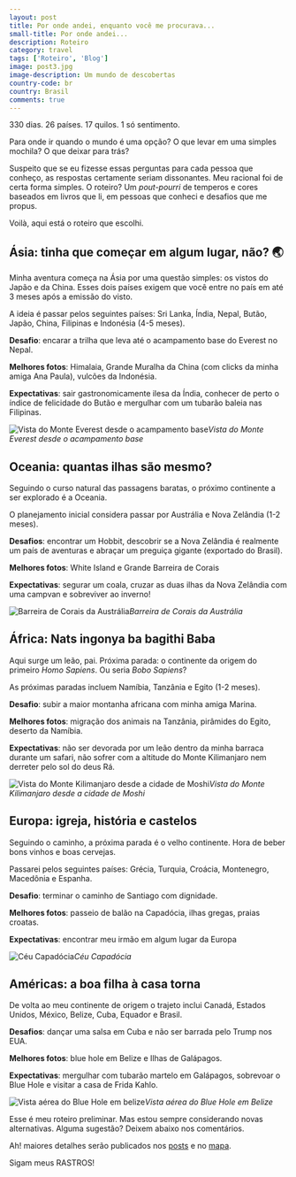```yaml
---
layout: post
title: Por onde andei, enquanto você me procurava...
small-title: Por onde andei...
description: Roteiro
category: travel
tags: ['Roteiro', 'Blog']
image: post3.jpg
image-description: Um mundo de descobertas
country-code: br
country: Brasil
comments: true
---
```


330 dias. 26 países. 17 quilos. 1 só sentimento.

Para onde ir quando o mundo é uma opção? O que levar em uma simples mochila? O que deixar para trás?

Suspeito que se eu fizesse essas perguntas para cada pessoa que conheço, as respostas certamente seriam dissonantes. Meu racional foi de certa forma simples. O roteiro? Um *pout-pourri* de temperos e cores baseados em livros que li, em pessoas que conheci e desafios que me propus.

Voilà, aqui está o roteiro que escolhi.


## Ásia: tinha que começar em algum lugar, não? :earth_asia:


Minha aventura começa na Ásia por uma questão simples: os vistos do Japão e da China. Esses dois países exigem que você entre no país em até 3 meses após a emissão do visto.  

A ideia é passar pelos seguintes países: Sri Lanka, Índia, Nepal, Butão, Japão, China, Filipinas e Indonésia (4-5 meses).

__Desafio__: encarar a trilha que leva até o acampamento base do Everest no Nepal.

__Melhores fotos__: Himalaia, Grande Muralha da China (com clicks da minha amiga Ana Paula), vulcões da Indonésia.

__Expectativas__: sair gastronomicamente ilesa da Índia, conhecer de perto o índice de felicidade do Butão e mergulhar com um tubarão baleia nas Filipinas. 

![Vista do Monte Everest desde o acampamento base]({{site.baseurl}}/assets/images/photos/posts/asia.jpg)*Vista do Monte Everest desde o acampamento base*


## Oceania: quantas ilhas são mesmo?

Seguindo o curso natural das passagens baratas, o próximo continente a ser explorado é a Oceania. 

O planejamento inicial considera passar por Austrália e Nova Zelândia (1-2 meses).

__Desafios__:  encontrar um Hobbit, descobrir se a Nova Zelândia é realmente um país de aventuras e abraçar um preguiça gigante (exportado do Brasil).

__Melhores fotos__: White Island e Grande Barreira de Corais

__Expectativas__: segurar um coala, cruzar as duas ilhas da Nova Zelândia com uma campvan e sobreviver ao inverno! 

![Barreira de Corais da Austrália]({{site.baseurl}}/assets/images/photos/posts/oceania.jpg)*Barreira de Corais da Austrália*

## África: Nats ingonya ba bagithi Baba 

Aqui surge um leão, pai. Próxima parada: o continente da origem do primeiro *Homo Sapiens*. Ou seria *Bobo Sapiens*?

As próximas paradas incluem Namíbia, Tanzânia e Egito (1-2 meses).

__Desafio__: subir a maior montanha africana com  minha amiga Marina.

__Melhores fotos__:  migração dos animais na Tanzânia, pirâmides do Egito, deserto da Namíbia.

__Expectativas__: não ser devorada por um leão dentro da minha barraca durante um safari,  não sofrer com a altitude do Monte Kilimanjaro nem derreter pelo sol do deus Rá.

![Vista do Monte Kilimanjaro desde a cidade de Moshi]({{site.baseurl}}/assets/images/photos/posts/africa.jpg)*Vista do Monte Kilimanjaro desde a cidade de Moshi*

## Europa: igreja, história e castelos


Seguindo o caminho, a próxima parada é o velho continente. Hora de beber bons vinhos e boas cervejas.

Passarei pelos seguintes países: Grécia, Turquia, Croácia, Montenegro, Macedônia e Espanha.

__Desafio__: terminar o caminho de Santiago com dignidade.

__Melhores fotos__: passeio de balão na Capadócia, ilhas gregas, praias croatas.

__Expectativas__: encontrar meu irmão em algum lugar da Europa

![Céu Capadócia]({{site.baseurl}}/assets/images/photos/posts/europe.jpg)*Céu Capadócia*

## Américas: a boa filha à casa torna


De volta ao meu continente de origem o trajeto inclui Canadá,  Estados Unidos, México, Belize, Cuba, Equador e Brasil.

__Desafios__: dançar uma salsa em Cuba e não ser barrada pelo Trump nos EUA.

__Melhores fotos__: blue hole em Belize e Ilhas de Galápagos.

__Expectativas__: mergulhar com tubarão martelo em Galápagos, sobrevoar o Blue Hole e visitar a casa de Frida Kahlo.

![Vista aérea do Blue Hole em belize]({{site.baseurl}}/assets/images/photos/posts/america.jpg)*Vista aérea do Blue Hole em Belize*

Esse é meu roteiro preliminar. Mas estou sempre considerando novas alternativas. Alguma sugestão? Deixem abaixo nos comentários.

Ah! maiores detalhes serão publicados nos [posts](http://amandaferrari.me/travel/country/) e no [mapa](http://amandaferrari.me/maps/).

Sigam meus RASTROS! 



